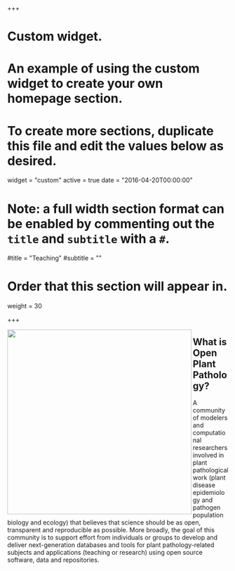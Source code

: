 +++
# Custom widget.
# An example of using the custom widget to create your own homepage section.
# To create more sections, duplicate this file and edit the values below as desired.
widget = "custom"
active = true
date = "2016-04-20T00:00:00"

# Note: a full width section format can be enabled by commenting out the `title` and `subtitle` with a `#`.
#title = "Teaching"
#subtitle = ""

# Order that this section will appear in.
weight = 30

+++

<img src = "/img/opp-logo.svg" width=420 align = left>
<h2> What is Open Plant Pathology?</h2>
A community of modelers and computational researchers involved in plant pathological work (plant disease epidemiology and pathogen population biology and ecology) that believes that science should be as open, transparent and reproducible as possible. More broadly, the goal of this community is to support effort from individuals or groups to develop and deliver next-generation databases and tools for plant pathology-related subjects and applications (teaching or research) using open source software, data and repositories.
